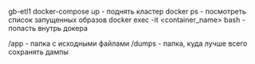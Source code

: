 gb-etl1
docker-compose up - поднять кластер docker ps - посмотреть список запущенных образов docker exec -it <container_name> bash - попасть внутрь докера

/app - папка с исходными файлами /dumps - папка, куда лучше всего сохранять дампы
